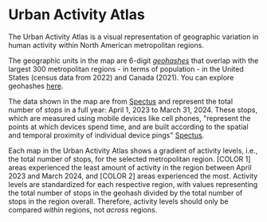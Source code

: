# Urban Activity Atlas

The Urban Activity Atlas is a visual representation of geographic variation in human activity within North American metropolitan regions.

The geographic units in the map are 6-digit [*geohashes*](https://en.wikipedia.org/wiki/Geohash) that overlap with the largest 300 metropolitan regions - in terms of population - in the United States (census data from 2022) and Canada (2021). You can explore geohashes [here](https://geohash.softeng.co/).

The data shown in the map are from [Spectus](https://spectus.ai/) and represent the total number of *stops* in a full year: April 1, 2023 to March 31, 2024. These stops, which are measured using mobile devices like cell phones, "represent the points at which devices spend time, and are built according to the spatial and temporal proximity of individual device pings" [Spectus](https://spectus.ai/glossary/).

Each map in the Urban Activity Atlas shows a gradient of activity levels, i.e., the total number of stops, for the selected metropolitan region. [COLOR 1] areas experienced the least amount of activity in the region between April 2023 and March 2024, and [COLOR 2] areas experienced the most. Activity levels are standardized for each respective region, with values representing the total number of stops in the geohash divided by the total number of stops in the region overall. Therefore, activity levels should only be compared *within* regions, not *across* regions.